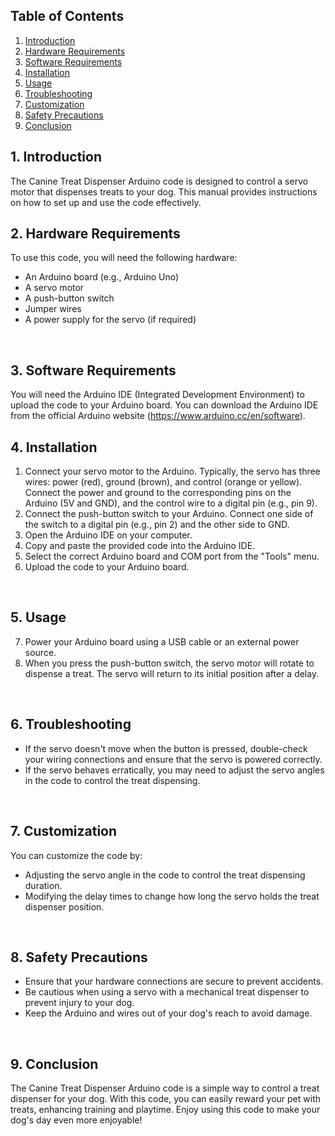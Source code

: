 ## Table of Contents

1. [Introduction](#introduction)
2. [Hardware Requirements](#HardwareRequirements)
3. [Software Requirements](#SoftwareRequirements)
4. [Installation](#installation)
5. [Usage](#usage)
6. [Troubleshooting](#troubleshooting)
7. [Customization](#customization)
8. [Safety Precautions](#SafetyPrecautions)
6. [Conclusion](#conclusion)


## 1. Introduction
The Canine Treat Dispenser Arduino code is designed to control a servo motor that dispenses treats to your dog. This manual provides instructions on how to set up and use the code effectively.
<br>

## 2. Hardware Requirements
To use this code, you will need the following hardware:
<br>
- An Arduino board (e.g., Arduino Uno)
- A servo motor
- A push-button switch
- Jumper wires
- A power supply for the servo (if required)
<br>

## 3. Software Requirements
You will need the Arduino IDE (Integrated Development Environment) to upload the code to your Arduino board. You can download the Arduino IDE from the official Arduino website (https://www.arduino.cc/en/software).
<br>

## 4. Installation
1. Connect your servo motor to the Arduino. Typically, the servo has three wires: power (red), ground (brown), and control (orange or yellow). Connect the power and ground to the corresponding pins on the Arduino (5V and GND), and the control wire to a digital pin (e.g., pin 9).
2. Connect the push-button switch to your Arduino. Connect one side of the switch to a digital pin (e.g., pin 2) and the other side to GND.
3. Open the Arduino IDE on your computer.
4. Copy and paste the provided code into the Arduino IDE.
5. Select the correct Arduino board and COM port from the "Tools" menu.
6. Upload the code to your Arduino board.
<br>

## 5. Usage
7. Power your Arduino board using a USB cable or an external power source.
8. When you press the push-button switch, the servo motor will rotate to dispense a treat. The servo will return to its initial position after a delay.
<br>

## 6. Troubleshooting
- If the servo doesn't move when the button is pressed, double-check your wiring connections and ensure that the servo is powered correctly.
- If the servo behaves erratically, you may need to adjust the servo angles in the code to control the treat dispensing.
<br>

## 7. Customization
You can customize the code by:
- Adjusting the servo angle in the code to control the treat dispensing duration.
- Modifying the delay times to change how long the servo holds the treat dispenser position.
<br>

## 8. Safety Precautions
- Ensure that your hardware connections are secure to prevent accidents.
- Be cautious when using a servo with a mechanical treat dispenser to prevent injury to your dog.
- Keep the Arduino and wires out of your dog's reach to avoid damage.
<br>

## 9. Conclusion
The Canine Treat Dispenser Arduino code is a simple way to control a treat dispenser for your dog. With this code, you can easily reward your pet with treats, enhancing training and playtime. Enjoy using this code to make your dog's day even more enjoyable!
